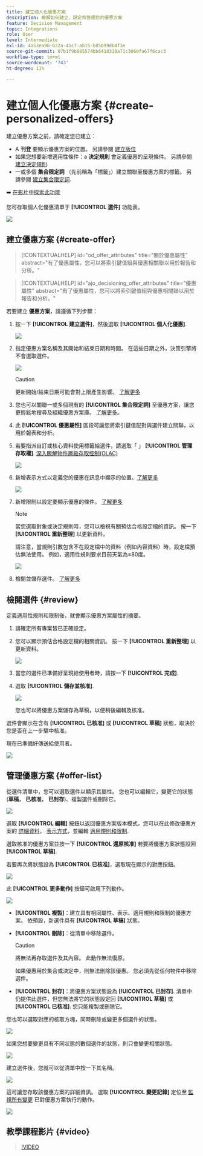 ```yaml
---
title: 建立個人化優惠方案
description: 瞭解如何建立、設定和管理您的優惠方案
feature: Decision Management
topic: Integrations
role: User
level: Intermediate
exl-id: 4a53ea96-632a-41c7-ab15-b85b99db4f3e
source-git-commit: 07b1f9b885574bb6418310a71c3060fa67f6cac3
workflow-type: tm+mt
source-wordcount: '743'
ht-degree: 11%

---
```


# 建立個人化優惠方案 {#create-personalized-offers}

建立優惠方案之前，請確定您已建立：

* A **刊登** 要顯示優惠方案的位置。 另請參閱 [建立版位](../offer-library/creating-placements.md)
* 如果您想要新增適用性條件：a **決定規則** 會定義優惠的呈現條件。 另請參閱 [建立決定規則](../offer-library/creating-decision-rules.md).
* 一或多個 **集合限定詞** （先前稱為「標籤」）建立關聯至優惠方案的標籤。 另請參閱 [建立集合限定詞](../offer-library/creating-tags.md).

➡️ [在影片中探索此功能](#video)

您可存取個人化優惠清單于 **[!UICONTROL 選件]** 功能表。

![](../assets/offers_list.png)

## 建立優惠方案 {#create-offer}

>[!CONTEXTUALHELP]
>id="od_offer_attributes"
>title="關於優惠屬性"
>abstract="有了優惠屬性，您可以將索引鍵值組與優惠相關聯以用於報告和分析。"

>[!CONTEXTUALHELP]
>id="ajo_decisioning_offer_attributes"
>title="優惠屬性"
>abstract="有了優惠屬性，您可以將索引鍵值組與優惠相關聯以用於報告和分析。"

若要建立 **優惠方案**，請遵循下列步驟：

1. 按一下 **[!UICONTROL 建立選件]**，然後選取 **[!UICONTROL 個人化優惠]**.

   ![](../assets/create_offer.png)

1. 指定優惠方案名稱及其開始和結束日期和時間。 在這些日期之外，決策引擎將不會選取選件。

   ![](../assets/offer_details.png)

   >[!CAUTION]
   >
   >更新開始/結束日期可能會對上限產生影響。 [了解更多](add-constraints.md#capping-change-date)

1. 您也可以關聯一或多個現有的 **[!UICONTROL 集合限定詞]** 至優惠方案，讓您更輕鬆地搜尋及組織優惠方案庫。 [了解更多](creating-tags.md)。

1. 此 **[!UICONTROL 優惠屬性]** 區段可讓您將索引鍵值配對與選件建立關聯，以用於報表和分析。

1. 若要指派自訂或核心資料使用標籤給選件，請選取「 」 **[!UICONTROL 管理存取權]**. [深入瞭解物件層級存取控制(OLAC)](../../administration/object-based-access.md)

   ![](../assets/offer_manage-access.png)

1. 新增表示方式以定義您的優惠在訊息中顯示的位置。[了解更多](add-representations.md)

   ![](../assets/channel-placement.png)

1. 新增限制以設定要顯示優惠的條件。 [了解更多](add-constraints.md)

   >[!NOTE]
   >
   >當您選取對象或決定規則時，您可以檢視有關預估合格設定檔的資訊。 按一下 **[!UICONTROL 重新整理]** 以更新資料。
   >
   >請注意，當規則引數包含不在設定檔中的資料（例如內容資料）時，設定檔預估無法使用。 例如，適用性規則要求目前天氣為≥80度。

   ![](../assets/offer-constraints-example.png)

1. 檢閱並儲存選件。 [了解更多](#review)

## 檢閱選件 {#review}

定義適用性規則和限制後，就會顯示優惠方案屬性的摘要。

1. 請確定所有專案皆已正確設定。

1. 您可以顯示預估合格設定檔的相關資訊。 按一下 **[!UICONTROL 重新整理]** 以更新資料。

   ![](../assets/offer-summary-estimate.png)

1. 當您的選件已準備好呈現給使用者時，請按一下 **[!UICONTROL 完成]**.

1. 選取 **[!UICONTROL 儲存並核准]**.

   ![](../assets/offer_review.png)

   您也可以將優惠方案儲存為草稿，以便稍後編輯及核准。

選件會顯示在含有 **[!UICONTROL 已核准]** 或 **[!UICONTROL 草稿]** 狀態，取決於您是否在上一步驟中核准。

現在已準備好傳送給使用者。

![](../assets/offer_created.png)

## 管理優惠方案 {#offer-list}

從選件清單中，您可以選取選件以顯示其屬性。 您也可以編輯它，變更它的狀態(**草稿**， **已核准**， **已封存**)、複製選件或刪除它。

![](../assets/offer_created.png)

選取 **[!UICONTROL 編輯]** 按鈕以返回優惠方案版本模式，您可以在此修改優惠方案的 [詳細資料](#create-offer)， [表示方式](#representations)，並編輯 [適用規則和限制](#eligibility).

選取核准的優惠方案並按一下 **[!UICONTROL 還原核准]** 若要將優惠方案狀態設回 **[!UICONTROL 草稿]**.

若要再次將狀態設為 **[!UICONTROL 已核准]**，選取現在顯示的對應按鈕。

![](../assets/offer_approve.png)

此 **[!UICONTROL 更多動作]** 按鈕可啟用下列動作。

![](../assets/offer_more-actions.png)

* **[!UICONTROL 複製]**：建立具有相同屬性、表示、適用規則和限制的優惠方案。 依預設，新選件具有 **[!UICONTROL 草稿]** 狀態。
* **[!UICONTROL 刪除]**：從清單中移除選件。

  >[!CAUTION]
  >
  >將無法再存取選件及其內容。 此動作無法復原。
  >
  >如果優惠用於集合或決定中，則無法刪除該優惠。 您必須先從任何物件中移除選件。

* **[!UICONTROL 封存]**：將優惠方案狀態設為 **[!UICONTROL 已封存]**. 清單中仍提供此選件，但您無法將它的狀態設定回 **[!UICONTROL 草稿]** 或 **[!UICONTROL 已核准]**. 您只能複製或刪除它。

您也可以選取對應的核取方塊，同時刪除或變更多個選件的狀態。

![](../assets/offer_multiple-selection.png)

如果您想要變更具有不同狀態的數個選件的狀態，則只會變更相關狀態。

![](../assets/offer_change-status.png)

建立選件後，您就可以從清單中按一下其名稱。

![](../assets/offer_click-name.png)

這可讓您存取該優惠方案的詳細資訊。 選取 **[!UICONTROL 變更記錄]** 定位至 [監視所有變更](../get-started/user-interface.md#monitoring-changes) 已對優惠方案執行的動作。

![](../assets/offer_information.png)

## 教學課程影片 {#video}

>[!VIDEO](https://video.tv.adobe.com/v/329375?quality=12)
